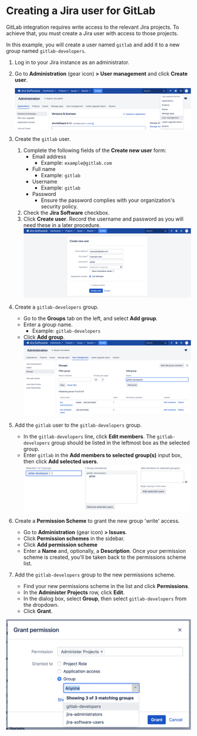 # Creating a Jira user for GitLab

GitLab integration requires write access to the relevant Jira projects. To achieve that, you must create a Jira user with access to those projects.

In this example, you will create a user named `gitlab` and add it to a new group named `gitlab-developers`.

1. Log in to your Jira instance as an administrator.

1. Go to **Administration** (gear icon) **> User management** and click **Create user**.

   ![Jira user management link](img/jira_user_management_link.png)

1. Create the `gitlab` user.
    1. Complete the following fields of the **Create new user** form:
        - Email address
            - Example: `example@gitlab.com`
        - Full name
            - Example: `gitlab`
        - Username
            - Example: `gitlab`
        - Password
            - Ensure the password complies with your organization's security policy.
    1. Check the **Jira Software** checkbox.
    1. Click **Create user**.
    Record the username and password as you will need these in a later procedure.
   ![Jira create new user](img/jira_create_new_user.png)

1. Create a `gitlab-developers` group.
   - Go to the **Groups** tab on the left, and select **Add group**.
   - Enter a group name.
     - Example: `gitlab-developers`
   - Click **Add group**.
   ![Jira create new user](img/jira_create_new_group.png)

1. Add the `gitlab` user to the `gitlab-developers` group.
    - In the `gitlab-developers` line, click **Edit members**. The `gitlab-developers` group should be listed in the leftmost box as the selected group.
    - Enter `gitlab` in the **Add members to selected group(s)** input box, then click **Add selected users**.
    ![Jira added user to group](img/jira_added_user_to_group.png)
1. Create a **Permission Scheme** to grant the new group 'write' access.
    - Go to **Administration** (gear icon) **> Issues**.
    - Click **Permission schemes** in the sidebar.
    - Click **Add permission scheme**
    - Enter a **Name** and, optionally, a **Description**.
    Once your permission scheme is created, you'll be taken back to the permissions scheme list.
1.  Add the `gitlab-developers` group to the new permissions scheme.
    - Find your new permissions scheme in the list and click **Permissions**.
    - In the **Administer Projects** row, click **Edit**.
    - In the dialog box, select **Group**, then select `gitlab-developers` from the dropdown.
    - Click **Grant**.

   ![Jira group access](img/jira_group_access.png)
